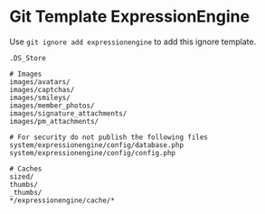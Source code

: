 Git Template ExpressionEngine
===

Use `git ignore add expressionengine` to add this ignore template.

```
.DS_Store

# Images
images/avatars/
images/captchas/
images/smileys/
images/member_photos/
images/signature_attachments/
images/pm_attachments/

# For security do not publish the following files
system/expressionengine/config/database.php
system/expressionengine/config/config.php

# Caches
sized/
thumbs/
_thumbs/
*/expressionengine/cache/*
```
